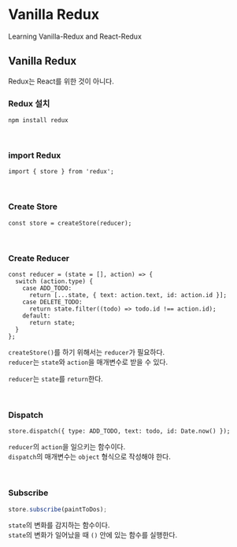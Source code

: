 # Vanilla Redux

Learning Vanilla-Redux and React-Redux

## Vanilla Redux

Redux는 React를 위한 것이 아니다.

### Redux 설치

```
npm install redux
```

<br>

### import Redux

```
import { store } from 'redux';
```

<br>

### Create Store

```
const store = createStore(reducer);
```

<br>

### Create Reducer

```
const reducer = (state = [], action) => {
  switch (action.type) {
    case ADD_TODO:
      return [...state, { text: action.text, id: action.id }];
    case DELETE_TODO:
      return state.filter((todo) => todo.id !== action.id);
    default:
      return state;
  }
};
```

`createStore()`를 하기 위해서는 `reducer`가 필요하다.  
`reducer`는 `state`와 `action`을 매개변수로 받을 수 있다.

`reducer`는 `state`를 `return`한다.

<br>

### Dispatch

```
store.dispatch({ type: ADD_TODO, text: todo, id: Date.now() });
```

`reducer`의 `action`을 일으키는 함수이다.  
`dispatch`의 매개변수는 `object` 형식으로 작성해야 한다.

<br>

### Subscribe

```javascript
store.subscribe(paintToDos);
```

`state`의 변화를 감지하는 함수이다.  
`state`의 변화가 일어났을 때 `()` 안에 있는 함수를 실행한다.
